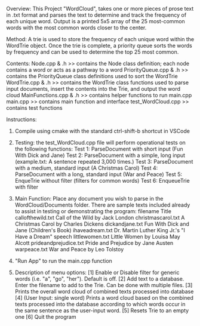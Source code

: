 Overview:
This Project "WordCloud", takes one or more pieces of prose text in .txt format and parses the text to determine and track the frequency of each unique word. Output is a printed 5x5 array of the 25 most-common words with the most common words closer to the center.

Method:
A trie is used to store the frequency of each unique word within the WordTrie object. Once the trie is complete, a priority queue sorts the words by frequency and can be used to determine the top 25 most common.

Contents:
Node.cpp & .h >> contains the Node class definition; each node contains a word or acts as a pathway to a word
PriorityQueue.cpp & .h >> contains the PriorityQueue class definitions used to sort the WordTrie
WordTrie.cpp & .h >> contains the WordTrie class functions used to parse input documents, insert the contents into the Trie, and output the word cloud
MainFunctions.cpp & .h >> contains helper functions to run main.cpp
main.cpp >> contains main function and interface
test_WordCloud.cpp >> contains test functions

Instructions:
1) Compile using cmake with the standard ctrl-shift-b shortcut in VSCode

2) Testing: the test_WordCloud.cpp file will perform operational tests on the following functions:
Test 1: ParseDocument with short input (Fun With Dick and Jane)
Test 2: ParseDocument with a simple, long input (example.txt: A sentence repeated 3,000 times.)
Test 3: ParseDocument with a medium, standard input (A Christmas Carol)
Test 4: ParseDocument with a long, standard input (War and Peace)
Test 5: EnqueTrie without filter (filters for common words)
Test 6: EnqueueTrie with filter

3) Main Function: Place any document you wish to parse in the WordCloud/Documents folder. There are sample texts included already to assist in testing or demonstrating the program:
filename                    Title
callofthewild.txt           Call of the Wild by Jack London
christmascarol.txt          A Christmas Carol by Charles Dickens
dickandjane.txt             Fun With Dick and Jane (Children's Book)
ihaveadream.txt             Dr. Martin Luther King Jr.'s "I Have a Dream" speech
littlewomen.txt             Little Women by Louisa May Alcott
prideandprejudice.txt       Pride and Prejudice by Jane Austen
warpeace.txt                War and Peace by Leo Tolstoy

4) "Run App" to run the main.cpp function

5) Description of menu options:
[1] Enable or Disable filter for generic words (i.e. "a", "go", "her"). Default is off.
[2] Add text to a database. Enter the filename to add to the Trie. Can be done with multiple files.
[3] Prints the overall word cloud of combined texts processed into database
[4] (User Input: single word) Prints a word cloud based on the combined texts processed into the database according to which words occur in the same sentence as the user-input word.
[5] Resets Trie to an empty one
[6] Quit the program